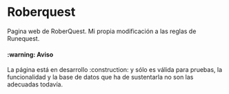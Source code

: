 # Roberquest
Pagina web de RoberQuest. Mi propia modificación a las reglas de Runequest.

<h4>:warning: Aviso </h4>
La página está en desarrollo :construction: y sólo es válida para pruebas, la funcionalidad y la base de datos que ha de sustentarla no son las adecuadas todavía.
